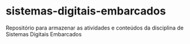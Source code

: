 # sistemas-digitais-embarcados
Repositório para armazenar as atividades e conteúdos da disciplina de Sistemas Digitais Embarcados
